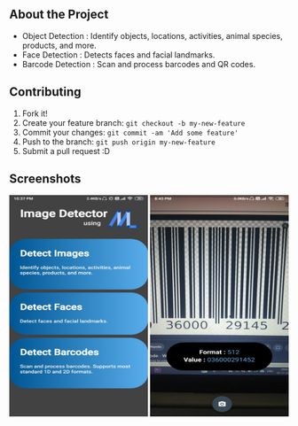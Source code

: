 ## About the Project
- Object Detection : Identify objects, locations, activities, animal species, products, and more. 
- Face Detection : Detects faces and facial landmarks. 
- Barcode Detection : Scan and process barcodes and QR codes.

## Contributing
1. Fork it!
2. Create your feature branch: `git checkout -b my-new-feature`
3. Commit your changes: `git commit -am 'Add some feature'`
4. Push to the branch: `git push origin my-new-feature`
5. Submit a pull request :D

## Screenshots
<img src="https://github.com/ayush567-tech/MLGear/blob/master/Screenshots/MainActivity.jpg" alt="MainActivity" width="250" height="400"> <img src="https://github.com/ayush567-tech/MLGear/blob/master/Screenshots/BarcodeDetectionActivity.jpg" alt="MainActivity" width="250" height="400"> 


